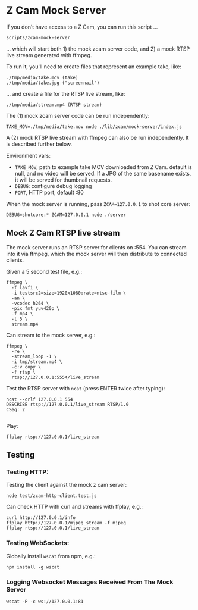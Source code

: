 # Z Cam Mock Server

If you don’t have access to a Z Cam, you can run this script …

    scripts/zcam-mock-server

… which will start both 1) the mock zcam server code, and 2) a mock RTSP live stream generated with ffmpeg.

To run it, you'll need to create files that represent an example take, like:

    ./tmp/media/take.mov (take)
    ./tmp/media/take.jpg ("screennail")

… and create a file for the RTSP live stream, like:

    ./tmp/media/stream.mp4 (RTSP stream)

The (1) mock zcam server code can be run independently:

    TAKE_MOV=./tmp/media/take.mov node ./lib/zcam/mock-server/index.js

A (2) mock RTSP live stream with ffmpeg can also be run independently. It is described further below.

Environment vars:  
- `TAKE_MOV`, path to example take MOV downloaded from Z Cam. default is null, and no video will be served. If a JPG of the same basename exists, it will be served for thumbnail requests.   
- `DEBUG`: configure debug logging
- `PORT`, HTTP port, default :80

When the mock server is running, pass `ZCAM=127.0.0.1` to shot core server:
```
DEBUG=shotcore:* ZCAM=127.0.0.1 node ./server
```

## Mock Z Cam RTSP live stream

The mock server runs an RTSP server for clients on :554. You can stream into it via ffmpeg, which the mock server will then distribute to connected clients.

Given a 5 second test file, e.g.:

```
ffmpeg \
  -f lavfi \
  -i testsrc2=size=1920x1080:rate=ntsc-film \
  -an \
  -vcodec h264 \
  -pix_fmt yuv420p \
  -f mp4 \
  -t 5 \
  stream.mp4
```

Can stream to the mock server, e.g.:
```
ffmpeg \
  -re \
  -stream_loop -1 \
  -i tmp/stream.mp4 \
  -c:v copy \
  -f rtsp \
  rtsp://127.0.0.1:5554/live_stream
```

Test the RTSP server with `ncat` (press ENTER twice after typing):

```
ncat --crlf 127.0.0.1 554
DESCRIBE rtsp://127.0.0.1/live_stream RTSP/1.0
CSeq: 2


```

Play:

```
ffplay rtsp://127.0.0.1/live_stream
```

## Testing

### Testing HTTP:

Testing the client against the mock z cam server:

```
node test/zcam-http-client.test.js
```

Can check HTTP with curl and streams with ffplay, e.g.:
```
curl http://127.0.0.1/info
ffplay http://127.0.0.1/mjpeg_stream -f mjpeg
ffplay rtsp://127.0.0.1/live_stream
```

### Testing WebSockets:

Globally install `wscat` from npm, e.g.:

```
npm install -g wscat
```

### Logging Websocket Messages Received From The Mock Server

```
wscat -P -c ws://127.0.0.1:81
```
